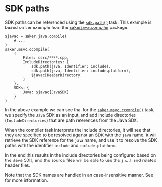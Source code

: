 # SDK paths

SDK paths can be referenced using the [`sdk.path()`](/taskdoc/sdk.path.html) task. This example is based on the [](root:/saker.java.compiler/doc/examples/jnicompile.html) example from the [saker.java.compiler](root:/saker.java.compiler/index.html) package.

```sakerscript
$javac = saker.java.compile(
	# ...
)
saker.msvc.ccompile(
	{
		Files: csrc/**/*.cpp,
		IncludeDirectories: [
			sdk.path(java, Identifier: include),
			sdk.path(java, Identifier: include.platform),
			$javac[HeaderDirectory]
		]
	},
	SDKs: {
		Java: $javac[JavaSDK]
	}
)
```

In the above example we can see that for the [`saker.msvc.ccompile()`](root:/saker.msvc/taskdoc/saker.msvc.ccompile.html) task, we specify the `Java` SDK as an input, and add include directories (`IncludeDirectories`) that are path references from the Java SDK.

When the compiler task interprets the include directories, it will see that they are specified to be resolved against an SDK with the `java` name. It will retrieve the SDK reference for the `java` name, and use it to resolve the SDK paths with the identifier `include` and `include.platform`.

In the end this results in the include directories being configured based on the Java SDK, and the source files will be able to use the `jni.h` and related header files.

Note that the SDK names are handled in an case-insensitive manner. See [](../sdks/sdknames.md) for more information.
